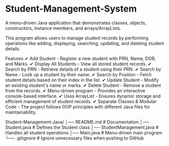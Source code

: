 # Student-Management-System
A menu-driven Java application that demonstrates classes, objects, constructors, instance members, and arrays/ArrayLists.

This program allows users to manage student records by performing operations like adding, displaying, searching, updating, and deleting student details.

Features
✔ Add Student - Register a new student with PRN, Name, DOB, and Marks.
✔ Display All Students - View all stored student records.
✔ Search by PRN - Retrieve details of a student using their PRN.
✔ Search by Name - Look up a student by their name.
✔ Search by Position - Fetch student details based on their index in the list.
✔ Update Student - Modify an existing student's name or marks.
✔ Delete Student - Remove a student from the records.
✔ Menu-driven program - Provides an interactive console-based interface.
✔ Uses ArrayList - Ensures dynamic storage and efficient management of student records.
✔ Separate Classes & Modular Code - The project follows OOP principles with different Java files for maintainability.

Student-Management-Java/
│── README.md          # Documentation
│── Student.java       # Defines the Student class
│── StudentManagement.java  # Handles all student operations
│── Main.java          # Menu-driven main program
└── .gitignore         # Ignore unnecessary files when pushing to GitHub

